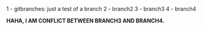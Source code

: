 1 - gitbranches: just a test of a branch
2 - branch2
3 - branch3
4 - branch4

**HAHA, I AM CONFLICT BETWEEN BRANCH3 AND BRANCH4.**